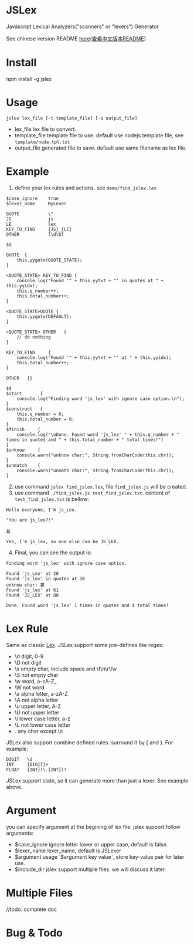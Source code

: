 JSLex
=====
Javascript Lexical Analyzers("scanners" or "lexers") Generator

See chinese version README [here](https://github.com/YuhangGe/jslex/blob/master/README_ch.md)([查看中文版本README](https://github.com/YuhangGe/jslex/blob/master/README_ch.md))

Install
====
npm install -g jslex

Usage
====

`jslex lex_file [-t template_file] [-o output_file]`

* lex_file          lex file to convert.
* template_file     template file to use. default use nodejs template file, see `template/node.tpl.txt`
* output_file       generated file to save. default use same filename as lex file.

Example
====

1. define your lex rules and actions. see `demo/find_jslex.lex`

```
$case_ignore    true
$lexer_name     MyLexer

QUOTE           \"
JS              js
LE              lex
KEY_TO_FIND     {JS}_{LE}
OTHER           [\d\D]

$$

QUOTE  {
    this.yygoto(QUOTE_STATE);
}

<QUOTE_STATE> KEY_TO_FIND {
    console.log("Found '" + this.yytxt + "' in quotes at " + this.yyidx);
    this.q_number++;
    this.total_number++;
}

<QUOTE_STATE>QUOTE {
    this.yygoto(DEFAULT);
}

<QUOTE_STATE> OTHER   {
    // do nothing
}

KEY_TO_FIND     {
    console.log("Found '" + this.yytxt + "' at " + this.yyidx);
    this.total_number++;
}

OTHER   {}

$$
$start       {
    console.log("Finding word 'js_lex' with ignore case option.\n");
}
$construct   {
    this.q_number = 0;
    this.total_number = 0;
}
$finish     {
    console.log("\nDone. Found word 'js_lex' " + this.q_number + " times in quotes and " + this.total_number + " total times!")
}
$unknow     {
    console.warn("unknow char:", String.fromCharCode(this.chr));
}
$unmatch    {
    console.warn("unmath char:", String.fromCharCode(this.chr));
}

```

2. use command `jslex find_jslex.lex`, file `find_jslex.js` will be created.
3. use command `./find_jslex.js test_find_jslex.txt`. content of `test_find_jslex.txt` is bellow:
```
Hello everyone, I'm js_Lex.

"You are js_lex?!"

葛

Yes, I'm js_lex, no one else can be JS_LEX.
```

4. Final, you can see the output is:
```
Finding word 'js_lex' with ignore case option.

Found 'js_Lex' at 20
Found 'js_lex' in quotes at 38
unknow char: 葛
Found 'js_lex' at 61
Found 'JS_LEX' at 88

Done. Found word 'js_lex' 1 times in quotes and 4 total times!
```

Lex Rule
=====
Same as classic [Lex](http://en.wikipedia.org/wiki/Lex_(software)).
JSLex support some pre-defines like regex:

* \\d	digit, 0-9
* \\D 	not digit
* \\s	empty char, include space and \f\n\r\t\v
* \\S   not empty char
* \\w 	word, a-zA-Z_
* \\W   not word
* \\a   alpha letter, a-zA-Z
* \\A   not alpha letter
* \\u   upper letter, A-Z
* \\U   not upper letter
* \\l   lower case letter, a-z
* \\L   not lower case letter
* . 	any char except \n

JSLex also support combine defined rules. surround it by \{ and \}. For example:

```
DIGIT   \d
INT     {DIGIT}+
FLOAT   {INT}(\.{INT})?
```

JSLex support state, so it can generate more than just a lexer. See example above.

Argument
====
you can specify argument at the begining of lex file. jslex support follow arguments:

* $case_ignore  ignore letter lower or upper case, default is false.
* $lexer_name   lexer_name, default is JSLexer
* $argument     usage `$argument key value`, store key-value pair for later use.
* $include_dir  jslex support multiple files. we will discuss it later.

Multiple Files
====

//todo: complete doc

Bug & Todo
===

